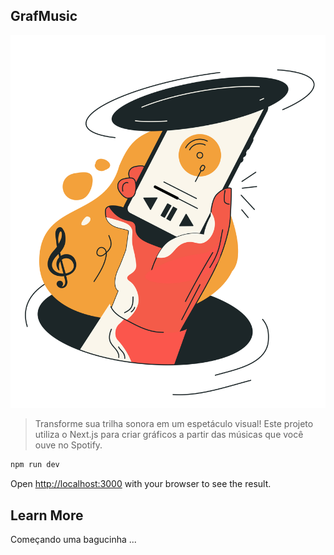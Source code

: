 
## GrafMusic

![Project Image](./public/assets/PNG/musicfile2-09.png)
> Transforme sua trilha sonora em um espetáculo visual! Este projeto utiliza o Next.js para criar gráficos a partir das músicas que você ouve no Spotify.



```bash
npm run dev

```

Open [http://localhost:3000](http://localhost:3000) with your browser to see the result.

## Learn More
Começando uma bagucinha ...
